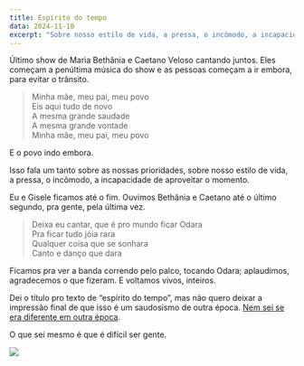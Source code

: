 ```yaml
---
title: Espírito do tempo
data: 2024-11-10
excerpt: "Sobre nosso estilo de vida, a pressa, o incômodo, a incapacidade de aproveitar o momento"
---
```


Último show de Maria Bethânia e Caetano Veloso cantando juntos. Eles começam a penúltima música do show e as pessoas começam a ir embora, para evitar o trânsito.

> Minha mãe, meu pai, meu povo <br>
Eis aqui tudo de novo <br>
A mesma grande saudade <br>
A mesma grande vontade <br>
Minha mãe, meu pai, meu povo <br>

E o povo indo embora. 

Isso fala um tanto sobre as nossas prioridades, sobre nosso estilo de vida, a pressa, o incômodo, a incapacidade de aproveitar o momento.

Eu e Gisele ficamos até o fim. Ouvimos Bethânia e Caetano até o último segundo, pra gente, pela última vez. 

> Deixa eu cantar, que é pro mundo ficar Odara <br>
Pra ficar tudo jóia rara <br>
Qualquer coisa que se sonhara <br>
Canto e danço que dara <br>

Ficamos pra ver a banda correndo pelo palco, tocando Odara; aplaudimos, agradecemos o que fizeram. E voltamos vivos, inteiros.

Dei o título pro texto de “espírito do tempo”, mas não quero deixar a impressão final de que isso é um saudosismo de outra época. [Nem sei se era diferente em outra época](https://marcosramon.net/para-entender-o-nosso-tempo). 

O que sei mesmo é que é difícil ser gente.

<img src="/assets/images/tempo.jpg">
